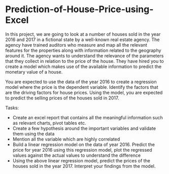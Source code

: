# Prediction-of-House-Price-using-Excel

In this project, we are going to look at a number of houses sold in the year 2016 and 2017 in a fictional state by a well-known real estate agency. The agency have trained auditors who measure and map all the relevant features for the properties along with information related to the geography around it. The agency wants to understand the relevance of the parameters that they collect in relation to the price of the house. They have hired you to create a model which makes use of the available information to predict the monetary value of a house. 

You are expected to use the data of the year 2016 to create a regression model where the price is the dependent variable. Identify the factors that are the driving factors for house prices. Using the model, you are expected to predict the selling prices of the houses sold in 2017.

Tasks:

- Create an excel report that contains all the meaningful information such as relevant charts, pivot tables etc.
- Create a few hypothesis around the important variables and validate them using the data
- Mention all the variable which are highly correlated 
- Build a linear regression model on the data of year 2016. Predict the price for year 2016 using this regression model, plot the regressed values against the actual values to understand the difference
- Using the above linear regression model, predict the prices of the houses sold in the year 2017. Interpret your findings from the model.
